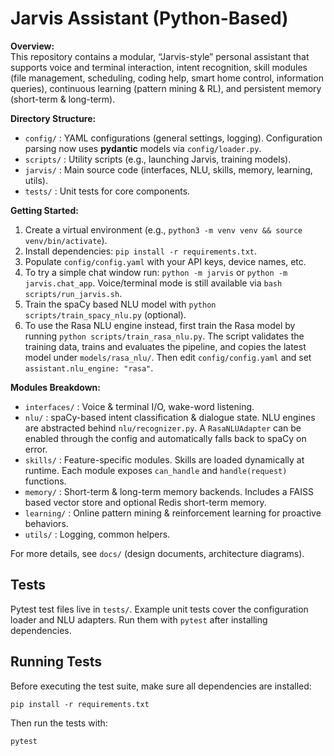 # Jarvis Assistant (Python-Based)

**Overview:**  
This repository contains a modular, “Jarvis-style” personal assistant that supports voice and terminal interaction, intent recognition, skill modules (file management, scheduling, coding help, smart home control, information queries), continuous learning (pattern mining & RL), and persistent memory (short-term & long-term).

**Directory Structure:**  
- `config/`             : YAML configurations (general settings, logging).
  Configuration parsing now uses **pydantic** models via `config/loader.py`.
- `scripts/`            : Utility scripts (e.g., launching Jarvis, training models).
- `jarvis/`             : Main source code (interfaces, NLU, skills, memory, learning, utils).  
- `tests/`              : Unit tests for core components.  

**Getting Started:**  
1. Create a virtual environment (e.g., `python3 -m venv venv && source venv/bin/activate`).  
2. Install dependencies: `pip install -r requirements.txt`.  
3. Populate `config/config.yaml` with your API keys, device names, etc.
4. To try a simple chat window run: `python -m jarvis` or `python -m jarvis.chat_app`.
   Voice/terminal mode is still available via `bash scripts/run_jarvis.sh`.
5. Train the spaCy based NLU model with `python scripts/train_spacy_nlu.py` (optional).
6. To use the Rasa NLU engine instead, first train the Rasa model by running
   `python scripts/train_rasa_nlu.py`. The script validates the training data,
   trains and evaluates the pipeline, and copies the latest model under
   `models/rasa_nlu/`. Then edit `config/config.yaml` and set
   `assistant.nlu_engine: "rasa"`.

**Modules Breakdown:**  
- `interfaces/`         : Voice & terminal I/O, wake-word listening.
- `nlu/`                : spaCy-based intent classification & dialogue state.
  NLU engines are abstracted behind `nlu/recognizer.py`. A `RasaNLUAdapter` can
  be enabled through the config and automatically falls back to spaCy on error.
- `skills/`             : Feature-specific modules.
  Skills are loaded dynamically at runtime. Each module exposes `can_handle` and
  `handle(request)` functions.
- `memory/`             : Short-term & long-term memory backends.
  Includes a FAISS based vector store and optional Redis short-term memory.
- `learning/`           : Online pattern mining & reinforcement learning for proactive behaviors.  
- `utils/`              : Logging, common helpers.  

For more details, see `docs/` (design documents, architecture diagrams).

## Tests
Pytest test files live in `tests/`. Example unit tests cover the configuration
loader and NLU adapters. Run them with `pytest` after installing dependencies.

## Running Tests
Before executing the test suite, make sure all dependencies are installed:

```
pip install -r requirements.txt
```

Then run the tests with:

```
pytest
```

